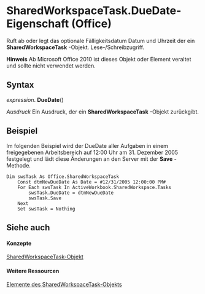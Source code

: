 
# SharedWorkspaceTask.DueDate-Eigenschaft (Office)

Ruft ab oder legt das optionale Fälligkeitsdatum Datum und Uhrzeit der ein  **SharedWorkspaceTask** -Objekt. Lese-/Schreibzugriff.


 **Hinweis**  Ab Microsoft Office 2010 ist dieses Objekt oder Element veraltet und sollte nicht verwendet werden.


## Syntax

 _expression_. **DueDate**()

 _Ausdruck_ Ein Ausdruck, der ein **SharedWorkspaceTask** -Objekt zurückgibt.


## Beispiel

Im folgenden Beispiel wird der DueDate aller Aufgaben in einem freigegebenen Arbeitsbereich auf 12:00 Uhr am 31. Dezember 2005 festgelegt und lädt diese Änderungen an den Server mit der  **Save** -Methode.


```
Dim swsTask As Office.SharedWorkspaceTask 
    Const dtmNewDueDate As Date = #12/31/2005 12:00:00 PM# 
    For Each swsTask In ActiveWorkbook.SharedWorkspace.Tasks 
        swsTask.DueDate = dtmNewDueDate 
        swsTask.Save 
    Next 
    Set swsTask = Nothing
```


## Siehe auch


#### Konzepte


[SharedWorkspaceTask-Objekt](fbd82b03-53fa-12ff-9fb2-07bef012dde8.md)
#### Weitere Ressourcen


[Elemente des SharedWorkspaceTask-Objekts](http://msdn.microsoft.com/library/5b5589d1-f907-7357-f930-eede569d2021%28Office.15%29.aspx)